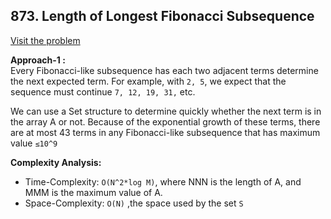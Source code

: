 ## 873. Length of Longest Fibonacci Subsequence

[Visit the problem](https://leetcode.com/problems/length-of-longest-fibonacci-subsequence/description/)

**Approach-1 :**<br>
Every Fibonacci-like subsequence has each two adjacent terms determine the next expected term. For example, with `2, 5`, we expect that the sequence must continue `7, 12, 19, 31,` etc.

We can use a Set structure to determine quickly whether the next term is in the array A or not. Because of the exponential growth of these terms, there are at most 43 terms in any Fibonacci-like subsequence that has maximum value `≤10^9`<br>

**Complexity Analysis:**<br>

-   Time-Complexity: `O(N^2*log M)`, where NNN is the length of A, and MMM is the maximum value of A.
-   Space-Complexity: `O(N)` ,the space used by the set `S`
